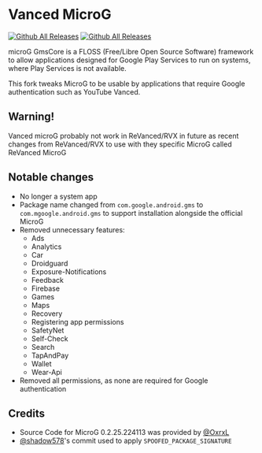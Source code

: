 # Vanced MicroG

[![Github All Releases](https://img.shields.io/github/downloads/cuynu/VancedMicroG/total.svg)](https://github.com/cuynu/VancedMicroG/releases) [![Github All Releases](https://img.shields.io/github/release/cuynu/VancedMicroG.svg)](https://github.com/cuynu/VancedMicroG/releases)

microG GmsCore is a FLOSS (Free/Libre Open Source Software) framework to allow applications designed for Google Play Services to run on systems, where Play Services is not available.

This fork tweaks MicroG to be usable by applications that require Google authentication such as YouTube Vanced.

## Warning!
Vanced microG probably not work in ReVanced/RVX in future as recent changes from ReVanced/RVX to use with they specific MicroG called ReVanced MicroG

## Notable changes

- No longer a system app
- Package name changed from `com.google.android.gms` to `com.mgoogle.android.gms` to support installation alongside the official MicroG
- Removed unnecessary features:
  - Ads
  - Analytics
  - Car
  - Droidguard
  - Exposure-Notifications
  - Feedback
  - Firebase
  - Games
  - Maps
  - Recovery
  - Registering app permissions
  - SafetyNet
  - Self-Check
  - Search
  - TapAndPay
  - Wallet
  - Wear-Api
- Removed all permissions, as none are required for Google authentication

## Credits

- Source Code for MicroG 0.2.25.224113 was provided by [@OxrxL](https://github.com/OxrxL)
- [@shadow578](https://github.com/shadow578)'s commit used to apply `SPOOFED_PACKAGE_SIGNATURE`
  
